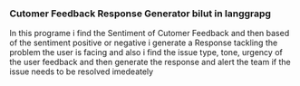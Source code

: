 ### Cutomer Feedback Response Generator bilut in langgrapg
In this programe i find the Sentiment of Cutomer Feedback and then based of the sentiment positive or negative i generate a Response tackling the problem the user is facing and also i find the issue type, tone, urgency of the user feedback and then generate the response and alert the team if the issue needs to be resolved imedeately
